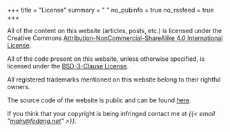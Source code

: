 +++
title = "License"
summary = " "
no_pubinfo = true
no_rssfeed = true
+++

All of the content on this website (articles, posts, etc.) is licensed under the Creative Commons
[Attribution-NonCommercial-ShareAlike 4.0 International License](https://creativecommons.org/licenses/by-nc-sa/4.0/).

All of the code present on this website, unless otherwise specified, is licensed under the
[BSD-3-Clause License](https://opensource.org/license/bsd-3-clause).

All registered trademarks mentioned on this website belong to their rightful owners.

The source code of the website is public and can be found [here](https://github.com/fedang/fedang.net).

If you think that your copyright is being infringed contact me at *{{< email "main@fedang.net" >}}*.
